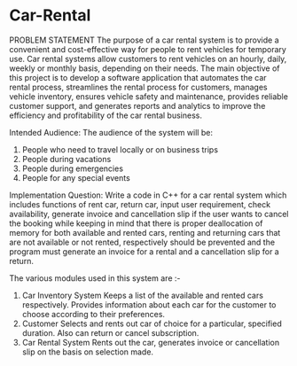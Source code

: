 # Car-Rental
PROBLEM STATEMENT
The purpose of a car rental system is to provide a convenient and cost-effective way for people to rent vehicles for temporary use. Car rental systems allow customers to rent vehicles on an hourly, daily, weekly or monthly basis, depending on their needs.
The main objective of this project is to develop a software application that automates the car rental process, streamlines the rental process for customers, manages vehicle inventory, ensures vehicle safety and maintenance, provides reliable customer support, and generates reports and analytics to improve the efficiency and profitability of the car rental business.

Intended Audience:
The audience of the system will be:
1. People who need to travel locally or on business trips
2. People during vacations
3. People during emergencies
4. People for any special events

Implementation Question:
Write a code in C++ for a car rental system which includes functions of rent car, return car, input user requirement, check availability, generate invoice and cancellation slip if the user wants to cancel the booking while keeping in mind that there is proper deallocation of memory for both available and rented cars, renting and returning cars that are not available or not rented, respectively should be prevented and the program must generate an invoice for a rental and a cancellation slip for a return.

The various modules used in this system are :- 
1. Car Inventory System
Keeps a list of the available and rented cars respectively. Provides information about each car for the customer to choose according to their preferences.
2. Customer
Selects and rents out car of choice for a particular, specified duration. Also can return or cancel subscription.
3. Car Rental System
Rents out the car, generates invoice or cancellation slip on the basis on selection made.
